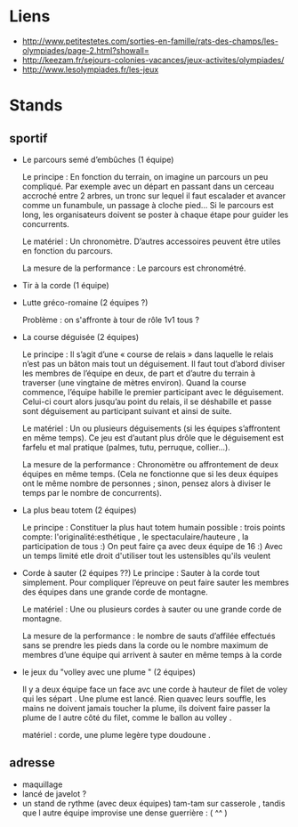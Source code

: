 Liens
=====
* http://www.petitestetes.com/sorties-en-famille/rats-des-champs/les-olympiades/page-2.html?showall=
* http://keezam.fr/sejours-colonies-vacances/jeux-activites/olympiades/
* http://www.lesolympiades.fr/les-jeux


Stands
======

sportif
-------
- Le parcours semé d’embûches (1 équipe)

  Le principe : En fonction du terrain, on imagine un parcours un peu compliqué. Par exemple avec un départ en passant dans un cerceau accroché entre 2 arbres, un tronc sur lequel il faut escalader et avancer comme un funambule, un passage à cloche pied… Si le parcours est long, les organisateurs doivent se poster à chaque étape pour guider les concurrents.

  Le matériel : Un chronomètre. D’autres accessoires peuvent être utiles en fonction du parcours.

  La mesure de la performance : Le parcours est chronométré.

- Tir à la corde (1 équipe)

- Lutte gréco-romaine (2 équipes ?)

  Problème : on s'affronte à tour de rôle 1v1 tous ?

- La course déguisée (2 équipes)

  Le principe : Il s’agit d’une « course de relais » dans laquelle le relais n’est pas un bâton mais tout un déguisement. Il faut tout d’abord diviser les membres de l’équipe en deux, de part et d’autre du terrain à traverser (une vingtaine de mètres environ). Quand la course commence, l’équipe habille le premier participant avec le déguisement. Celui-ci court alors jusqu’au point du relais, il se déshabille et passe sont déguisement au participant suivant et ainsi de suite.

  Le matériel : Un ou plusieurs déguisements (si les équipes s’affrontent en même temps). Ce jeu est d’autant plus drôle que le déguisement est farfelu et mal pratique (palmes, tutu, perruque, collier…).

  La mesure de la performance : Chronomètre ou affrontement de deux équipes en même temps. (Cela ne fonctionne que si les deux équipes ont le même nombre de personnes ; sinon, pensez alors à diviser le temps par le nombre de concurrents).

- La plus beau totem (2 équipes)

  Le principe : Constituer la plus haut totem humain possible : trois points compte: l'originalité:esthétique , le spectaculaire/hauteure , la participation de tous :) On peut faire ça avec deux équipe de 16 :) Avec un temps limité etle droit d'utiliser tout les ustensibles qu'ils veulent

- Corde à sauter (2 équipes ??)
  Le principe : Sauter à la corde tout simplement. Pour compliquer l’épreuve on peut faire sauter les membres des équipes dans une grande corde de montagne.

  Le matériel : Une ou plusieurs cordes à sauter ou une grande corde de montagne.

  La mesure de la performance : le nombre de sauts d’affilée effectués sans se prendre les pieds dans la corde ou le nombre maximum de membres d’une équipe qui arrivent à sauter en même temps à la corde

- le jeux du "volley avec une plume " (2 équipes)

  Il y a deux équipe face un face avc une corde à hauteur de filet de voley qui les sépart . Une plume est lancé. Rien quavec leurs souffle, les mains ne doivent jamais toucher la plume, ils doivent faire passer la plume de l autre côté du filet, comme le ballon au volley .

  matériel : corde, une plume legère type doudoune .

adresse
-------

- maquillage
- lancé de javelot ?
- un stand de rythme (avec deux équipes) tam-tam sur casserole , tandis que l autre équipe improvise une dense guerrière : ( ^^ )
